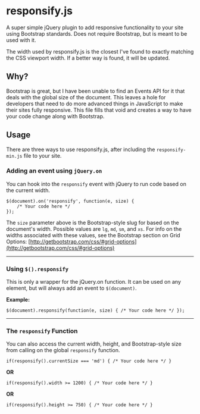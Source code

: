responsify.js
=============

A super simple jQuery plugin to add responsive functionality to your site using Bootstrap standards. Does not require Bootstrap, but is meant to be used with it.

The width used by responsify.js is the closest I've found to exactly matching the CSS viewport width. If a better way is found, it will be updated.

Why?
----

Bootstrap is great, but I have been unable to find an Events API for it that deals with the global size of the document. This leaves a hole for developers that need to do more advanced things in JavaScript to make their sites fully responsive. This file fills that void and creates a way to have your code change along with Bootstrap.


Usage
-----
There are three ways to use responsify.js, after including the `responsify-min.js` file to your site.

### Adding an event using `jQuery.on`

You can hook into the `responsify` event with jQuery to run code based on the current width.

```
$(document).on('responsify', function(e, size) {
	/* Your code here */
});
```

The `size` parameter above is the Bootstrap-style slug for based on the document's width. Possible values are `lg`, `md`, `sm`, and `xs`. For info on the widths associated with these values, see the Bootstrap section on Grid Options: [http://getbootstrap.com/css/#grid-options](http://getbootstrap.com/css/#grid-options)

---

### Using `$().responsify`

This is only a wrapper for the jQuery.on function. It can be used on any element, but will always add an event to `$(document)`.

**Example:**

``
$(document).responsify(function(e, size) {
	/* Your code here */
});
``

---

### The `responsify` Function

You can also access the current width, height, and Bootstrap-style size from calling on the global `responsify` function.

``
if(responsify().currentSize === 'md') {
	/* Your code here */
}
``

**OR**

``
if(responsify().width >= 1200) {
	/* Your code here */
}
``

**OR**

``
if(responsify().height >= 750) {
	/* Your code here */
}
``